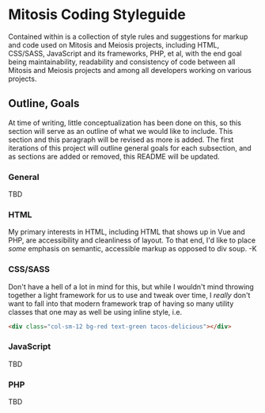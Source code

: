 # Mitosis Coding Styleguide

Contained within is a collection of style rules and suggestions for markup and code used on Mitosis and Meiosis projects, including HTML, CSS/SASS, JavaScript and its frameworks, PHP, et al, with the end goal being maintainability, readability and consistency of code between all Mitosis and Meiosis projects and among all developers working on various projects.

## Outline, Goals

At time of writing, little conceptualization has been done on this, so this section will serve as an outline of what we would like to include. This section and this paragraph will be revised as more is added. The first iterations of this project will outline general goals for each subsection, and as sections are added or removed, this README will be updated.

### General

TBD

### HTML

My primary interests in HTML, including HTML that shows up in Vue and PHP, are accessibility and cleanliness of layout. To that end, I'd like to place *some* emphasis on semantic, accessible markup as opposed to div soup. -K

### CSS/SASS

Don't have a hell of a lot in mind for this, but while I wouldn't mind throwing together a light framework for us to use and tweak over time, I *really* don't want to fall into that modern framework trap of having so many utility classes that one may as well be using inline style, i.e.

```HTML
<div class="col-sm-12 bg-red text-green tacos-delicious"></div>
```

### JavaScript

TBD

### PHP

TBD
